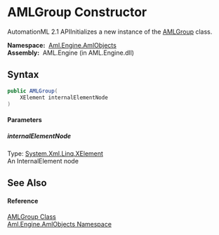 AMLGroup Constructor
====================
AutomationML 2.1 APIInitializes a new instance of the [AMLGroup][1] class.

  **Namespace:**  [Aml.Engine.AmlObjects][2]  
  **Assembly:**  AML.Engine (in AML.Engine.dll)

Syntax
------

```csharp
public AMLGroup(
	XElement internalElementNode
)
```

#### Parameters

##### *internalElementNode*
Type: [System.Xml.Linq.XElement][3]  
 An InternalElement node


See Also
--------

#### Reference
[AMLGroup Class][1]  
[Aml.Engine.AmlObjects Namespace][2]  

[1]: README.md
[2]: ../README.md
[3]: https://docs.microsoft.com/dotnet/api/system.xml.linq.xelement
[4]: https://www.automationml.org
[5]: ../../icons/logoShade.png